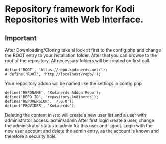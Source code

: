 <h1>Repository framework for Kodi Repositories with Web Interface.</h2>

<h2>Important</h2>

After Downloading/Cloning take al look at first to the config.php and change the ROOT entry to your installation folder.
After that you can browse to the root of the repository. All necessary folders will be created on first call.

    define('ROOT', 'https://repo.kodinerds.net/');
    # define('ROOT', 'http://localhost/repo/');

Your repository addon will be named like the settings in config.php

    define('REPONAME', 'Kodinerds Addon Repo');
    define('REPO_ID', 'repository.kodinerds');
    define('REPOVERSION', '7.0.0');
    define('PROVIDER', 'Kodinerds');

Deleting the content in /etc will create a new user list and a user with administrator access: admin/admin
After first login create a user, change the administrator status to admin for this user and logout. Login 
with the new user account and delete the admin entry, as the account is known and therefore a security hole.

